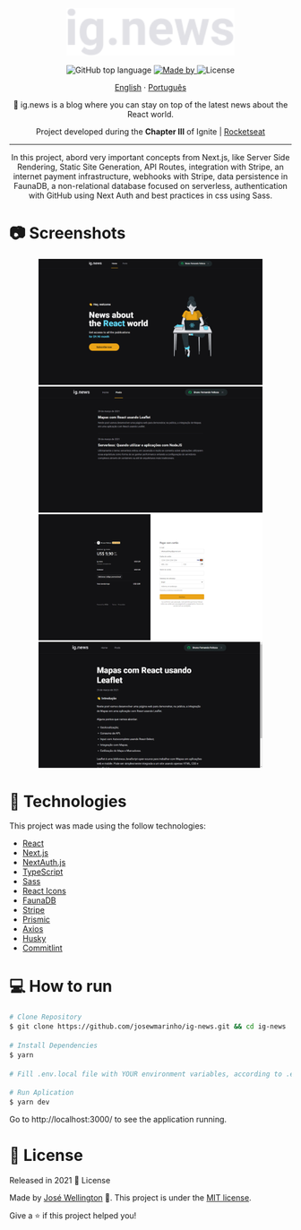 <p align="center">
   <img src="./.github/logo.svg" alt="logo" width="300"/>
</p>

<div align="center">
    <img alt="GitHub top language" src="">
    <a href="https://www.linkedin.com/in/josewportomarinhojr/" target="_blank" rel="josewportomarinhojr">
      <img alt="Made by" src="">
    </a>
    <img alt="License" src="https://img.shields.io/badge/License-MIT-yellow">
  </p>
</div>

<p align="center">
    <a href="README.md">English</a>
    ·
    <a href="README-pt.md">Português</a>
 </p>


<p align="center">
  📰 ig.news is a blog where you can stay on top of the latest news about the React world.
</p>

<p align="center">Project developed during the <strong>Chapter III</strong> of Ignite | <a href="https://rocketseat.com.br/">Rocketseat</a></p>

<hr />

<p align="center">In this project, abord very important concepts from Next.js, like Server Side Rendering, Static Site Generation, API Routes, integration with Stripe, an internet payment infrastructure, webhooks with Stripe, data persistence in FaunaDB, a non-relational database focused on serverless, authentication with GitHub using Next Auth and best practices in css using Sass.
</p>


# :camera: Screenshots
<div align="center">
   <img src="./.github/home.png" width="400px">
   <img src="./.github/posts.png" width="400px">
   <img src="./.github/checkout.png" width="400px">
   <img src="./.github/post.png" width="400px">
</div>


# :rocket: Technologies
This project was made using the follow technologies:

* [React](https://reactjs.org/)
* [Next.js](https://nextjs.org/)
* [NextAuth.js](https://next-auth.js.org/)
* [TypeScript](https://www.typescriptlang.org/)
* [Sass](https://sass-lang.com/)
* [React Icons](https://react-icons.github.io/react-icons/)
* [FaunaDB](https://fauna.com/)
* [Stripe](https://stripe.com/br)
* [Prismic](https://prismic.io/)
* [Axios](https://github.com/axios/axios)
* [Husky](https://www.npmjs.com/package/husky)
* [Commitlint](https://github.com/conventional-changelog/commitlint)

# :computer: How to run

```bash
# Clone Repository
$ git clone https://github.com/josewmarinho/ig-news.git && cd ig-news

# Install Dependencies
$ yarn

# Fill .env.local file with YOUR environment variables, according to .env.example file.

# Run Aplication
$ yarn dev
```
Go to http://localhost:3000/ to see the application running.


# :closed_book: License

Released in 2021 :closed_book: License

Made by [José Wellington](https://github.com/josewmarinho) 🚀.
This project is under the [MIT license](./LICENSE).

Give a ⭐️ if this project helped you!
